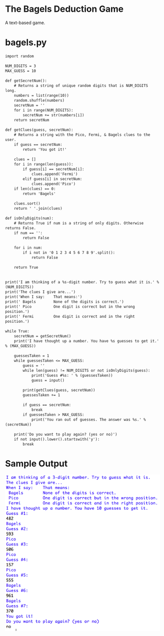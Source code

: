 The Bagels Deduction Game
========================================================
A text-based game.

bagels.py
========================================================
```Python3
import random

NUM_DIGITS = 3
MAX_GUESS = 10

def getSecretNum():
    # Returns a string of unique random digits that is NUM_DIGITS long.
    numbers = list(range(10))
    random.shuffle(numbers)
    secretNum = ''
    for i in range(NUM_DIGITS):
        secretNum += str(numbers[i])
    return secretNum

def getClues(guess, secretNum):
    # Returns a string with the Pico, Fermi, & Bagels clues to the user.
    if guess == secretNum:
        return 'You got it!'

    clues = []
    for i in range(len(guess)):
        if guess[i] == secretNum[i]:
            clues.append('Fermi')
        elif guess[i] in secretNum:
            clues.append('Pico')
    if len(clues) == 0:
        return 'Bagels'

    clues.sort()
    return ' '.join(clues)

def isOnlyDigits(num):
    # Returns True if num is a string of only digits. Otherwise returns False.
    if num == '':
        return False

    for i in num:
        if i not in '0 1 2 3 4 5 6 7 8 9'.split():
            return False

    return True


print('I am thinking of a %s-digit number. Try to guess what it is.' % (NUM_DIGITS))
print('The clues I give are...')
print('When I say:    That means:')
print(' Bagels        None of the digits is correct.')
print(' Pico          One digit is correct but in the wrong position.')
print(' Fermi         One digit is correct and in the right position.')

while True:
    secretNum = getSecretNum()
    print('I have thought up a number. You have %s guesses to get it.' % (MAX_GUESS))

    guessesTaken = 1
    while guessesTaken <= MAX_GUESS:
        guess = ''
        while len(guess) != NUM_DIGITS or not isOnlyDigits(guess):
            print('Guess #%s: ' % (guessesTaken))
            guess = input()

        print(getClues(guess, secretNum))
        guessesTaken += 1

        if guess == secretNum:
            break
        if guessesTaken > MAX_GUESS:
            print('You ran out of guesses. The answer was %s.' % (secretNum))

    print('Do you want to play again? (yes or no)')
    if not input().lower().startswith('y'):
        break

```

Sample Output
========================================================
![Sample output Bagels Deduction Game](https://github.com/nihathalici/Invent-with-Python/blob/main/The-Bagels-Deduction-Game/screenshot_bagels.PNG)

